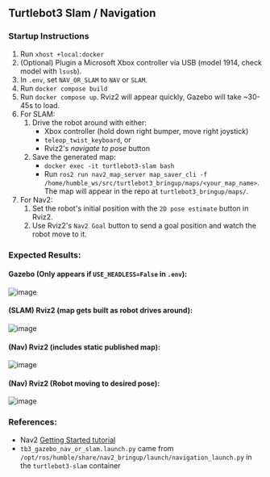 ## Turtlebot3 Slam / Navigation

### Startup Instructions

1. Run `xhost +local:docker`
2. (Optional) Plugin a Microsoft Xbox controller via USB (model 1914, check model with `lsusb`).
3. In `.env`, set `NAV_OR_SLAM` to `NAV` or `SLAM`.
4. Run `docker compose build`
5. Run `docker compose up`. Rviz2 will appear quickly, Gazebo will take ~30-45s to load.
6. For SLAM:  
   1. Drive the robot around with either:  
      - Xbox controller (hold down right bumper, move right joystick)  
      - `teleop_twist_keyboard`, or  
      - Rviz2's _navigate to pose_ button
   2. Save the generated map:  
      - `docker exec -it turtlebot3-slam bash`  
      - Run `ros2 run nav2_map_server map_saver_cli -f /home/humble_ws/src/turtlebot3_bringup/maps/<your_map_name>`.  
        The map will appear in the repo at `turtlebot3_bringup/maps/`.
7. For Nav2:
   1. Set the robot's initial position with the `2D pose estimate` button in Rviz2.
   2. Use Rviz2's `Nav2 Goal` button to send a goal position and watch the robot move to it.


### Expected Results:

#### Gazebo (Only appears if `USE_HEADLESS=False` in `.env`):
![image](https://github.com/user-attachments/assets/d6bd17cd-6fea-45c0-aa5c-5ed7361a18c7)

#### (SLAM) Rviz2 (map gets built as robot drives around):
![image](https://github.com/user-attachments/assets/00eb79ef-d042-4836-a078-972ec53687d4)

#### (Nav) Rviz2 (includes static published map):

![image](https://github.com/user-attachments/assets/1bbc7bfa-3da1-4c5e-b091-4a613d45533c)

#### (Nav) Rviz2 (Robot moving to desired pose):

![image](https://github.com/user-attachments/assets/241620b3-2924-4c45-b236-274f6226dadf)


### References:

- Nav2 [Getting Started tutorial](https://docs.nav2.org/getting_started/index.html#getting-started)
- `tb3_gazebo_nav_or_slam.launch.py` came from `/opt/ros/humble/share/nav2_bringup/launch/navigation_launch.py` in the `turtlebot3-slam` container
